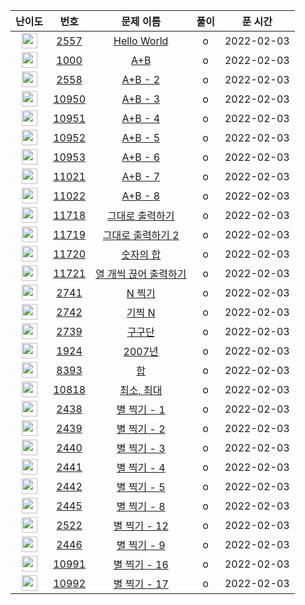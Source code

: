 | 난이도 | 번호 | 문제 이름 | 풀이 | 푼 시간 |
|:------:|:----:|:---------:|:---------:|:---------:|
| <img height="25px" width="25px" src="https://static.solved.ac/tier_small/1.svg"/> | [2557](https://www.acmicpc.net/problem/2557) | [Hello World](https://www.acmicpc.net/problem/2557) |o | 2022-02-03|
| <img height="25px" width="25px" src="https://static.solved.ac/tier_small/1.svg"/> | [1000](https://www.acmicpc.net/problem/1000) | [A+B](https://www.acmicpc.net/problem/1000) |o |2022-02-03 |
| <img height="25px" width="25px" src="https://static.solved.ac/tier_small/1.svg"/> | [2558](https://www.acmicpc.net/problem/2558) | [A+B - 2](https://www.acmicpc.net/problem/2558) |o |2022-02-03 |
| <img height="25px" width="25px" src="https://static.solved.ac/tier_small/3.svg"/> | [10950](https://www.acmicpc.net/problem/10950) | [A+B - 3](https://www.acmicpc.net/problem/10950) |o |2022-02-03|
| <img height="25px" width="25px" src="https://static.solved.ac/tier_small/3.svg"/> | [10951](https://www.acmicpc.net/problem/10951) | [A+B - 4](https://www.acmicpc.net/problem/10951) |o |2022-02-03|
| <img height="25px" width="25px" src="https://static.solved.ac/tier_small/3.svg"/> | [10952](https://www.acmicpc.net/problem/10952) | [A+B - 5](https://www.acmicpc.net/problem/10952) |o |2022-02-03 |
| <img height="25px" width="25px" src="https://static.solved.ac/tier_small/4.svg"/> | [10953](https://www.acmicpc.net/problem/10953) | [A+B - 6](https://www.acmicpc.net/problem/10953) |o |2022-02-03|
| <img height="25px" width="25px" src="https://static.solved.ac/tier_small/3.svg"/> | [11021](https://www.acmicpc.net/problem/11021) | [A+B - 7](https://www.acmicpc.net/problem/11021) |o |2022-02-03|
| <img height="25px" width="25px" src="https://static.solved.ac/tier_small/3.svg"/> | [11022](https://www.acmicpc.net/problem/11022) | [A+B - 8](https://www.acmicpc.net/problem/11022) |o |2022-02-03|
| <img height="25px" width="25px" src="https://static.solved.ac/tier_small/3.svg"/> | [11718](https://www.acmicpc.net/problem/11718) | [그대로 출력하기](https://www.acmicpc.net/problem/11718) |o |2022-02-03|
| <img height="25px" width="25px" src="https://static.solved.ac/tier_small/5.svg"/> | [11719](https://www.acmicpc.net/problem/11719) | [그대로 출력하기 2](https://www.acmicpc.net/problem/11719) |o |2022-02-03|
| <img height="25px" width="25px" src="https://static.solved.ac/tier_small/4.svg"/> | [11720](https://www.acmicpc.net/problem/11720) | [숫자의 합](https://www.acmicpc.net/problem/11720) |o |2022-02-03|
| <img height="25px" width="25px" src="https://static.solved.ac/tier_small/4.svg"/> | [11721](https://www.acmicpc.net/problem/11721) | [열 개씩 끊어 출력하기](https://www.acmicpc.net/problem/11721) |o |2022-02-03|
| <img height="25px" width="25px" src="https://static.solved.ac/tier_small/3.svg"/> | [2741](https://www.acmicpc.net/problem/2741) | [N 찍기](https://www.acmicpc.net/problem/2741) |o |2022-02-03 |
| <img height="25px" width="25px" src="https://static.solved.ac/tier_small/3.svg"/> | [2742](https://www.acmicpc.net/problem/2742) | [기찍 N](https://www.acmicpc.net/problem/2742) |o |2022-02-03 |
| <img height="25px" width="25px" src="https://static.solved.ac/tier_small/3.svg"/> | [2739](https://www.acmicpc.net/problem/2739) | [구구단](https://www.acmicpc.net/problem/2739) |o |2022-02-03|
| <img height="25px" width="25px" src="https://static.solved.ac/tier_small/5.svg"/> | [1924](https://www.acmicpc.net/problem/1924) | [2007년](https://www.acmicpc.net/problem/1924) |o |2022-02-03|
| <img height="25px" width="25px" src="https://static.solved.ac/tier_small/1.svg"/> | [8393](https://www.acmicpc.net/problem/8393) | [합](https://www.acmicpc.net/problem/8393) |o |2022-02-03 |
| <img height="25px" width="25px" src="https://static.solved.ac/tier_small/3.svg"/> | [10818](https://www.acmicpc.net/problem/10818) | [최소, 최대](https://www.acmicpc.net/problem/10818) |o |2022-02-03|
| <img height="25px" width="25px" src="https://static.solved.ac/tier_small/3.svg"/> | [2438](https://www.acmicpc.net/problem/2438) | [별 찍기 - 1](https://www.acmicpc.net/problem/2438) |o |2022-02-03|
| <img height="25px" width="25px" src="https://static.solved.ac/tier_small/3.svg"/> | [2439](https://www.acmicpc.net/problem/2439) | [별 찍기 - 2](https://www.acmicpc.net/problem/2439) |o |2022-02-03|
| <img height="25px" width="25px" src="https://static.solved.ac/tier_small/3.svg"/> | [2440](https://www.acmicpc.net/problem/2440) | [별 찍기 - 3](https://www.acmicpc.net/problem/2440) |o |2022-02-03|
| <img height="25px" width="25px" src="https://static.solved.ac/tier_small/3.svg"/> | [2441](https://www.acmicpc.net/problem/2441) | [별 찍기 - 4](https://www.acmicpc.net/problem/2441) |o |2022-02-03|
| <img height="25px" width="25px" src="https://static.solved.ac/tier_small/3.svg"/> | [2442](https://www.acmicpc.net/problem/2442) | [별 찍기 - 5](https://www.acmicpc.net/problem/2442) |o |2022-02-03|
| <img height="25px" width="25px" src="https://static.solved.ac/tier_small/3.svg"/> | [2445](https://www.acmicpc.net/problem/2445) | [별 찍기 - 8](https://www.acmicpc.net/problem/2445) |o |2022-02-03|
| <img height="25px" width="25px" src="https://static.solved.ac/tier_small/3.svg"/> | [2522](https://www.acmicpc.net/problem/2522) | [별 찍기 - 12](https://www.acmicpc.net/problem/2522) |o |2022-02-03|
| <img height="25px" width="25px" src="https://static.solved.ac/tier_small/3.svg"/> | [2446](https://www.acmicpc.net/problem/2446) | [별 찍기 - 9](https://www.acmicpc.net/problem/2446) |o |2022-02-03|
| <img height="25px" width="25px" src="https://static.solved.ac/tier_small/3.svg"/> | [10991](https://www.acmicpc.net/problem/10991) | [별 찍기 - 16](https://www.acmicpc.net/problem/10991) |o |2022-02-03|
| <img height="25px" width="25px" src="https://static.solved.ac/tier_small/3.svg"/> | [10992](https://www.acmicpc.net/problem/10992) | [별 찍기 - 17](https://www.acmicpc.net/problem/10992) |o |2022-02-03|
